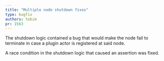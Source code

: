 ```yaml
---
title: "Multiple node shutdown fixes"
type: bugfix
authors: tobim
pr: 1563
---
```


The shutdown logic contained a bug that would make the node fail to terminate
in case a plugin actor is registered at said node.

A race condition in the shutdown logic that caused an assertion was fixed.
